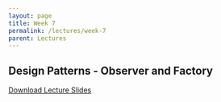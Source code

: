 ```yaml
---
layout: page
title: Week 7
permalink: /lectures/week-7
parent: Lectures
---
```


## Design Patterns - Observer and Factory

[Download Lecture Slides](https://karthikv1392.github.io/cs6401_se/slides/w7_L1_Design_Patterns_Observer_Factory.pdf) 
